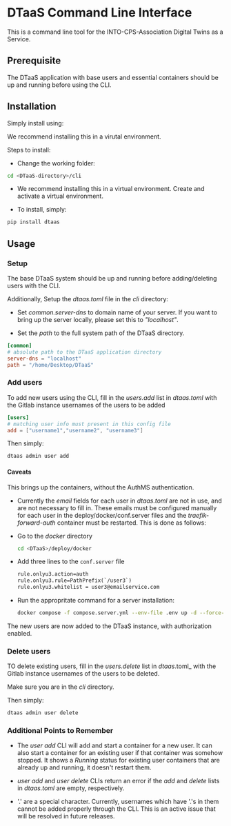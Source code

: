 # DTaaS Command Line Interface

This is a command line tool for the
INTO-CPS-Association Digital Twins as a Service.

## Prerequisite

The DTaaS application with base users and essential
containers should be up and running before using the CLI.

## Installation

Simply install using:

We recommend installing this in a virutal environment.

Steps to install:

- Change the working folder:

```bash
cd <DTaaS-directory>/cli
```

- We recommend installing this in a virtual environment.
  Create and activate a virtual environment.

- To install, simply:

```bash
pip install dtaas
```

## Usage

### Setup

The base DTaaS system should be up and
running before adding/deleting users with the CLI.

Additionally,
Setup the _dtaas.toml_ file in the _cli_ directory:

- Set _common.server-dns_ to domain name of your server.
  If you want to bring up the server locally,
  please set this to _"localhost"_.

- Set the _path_ to the full system path
  of the DTaaS directory.

```toml
[common]
# absolute path to the DTaaS application directory
server-dns = "localhost"
path = "/home/Desktop/DTaaS"
```

### Add users

To add new users using the CLI, fill in the
_users.add_ list in
_dtaas.toml_ with the Gitlab instance
usernames of the users to be added

```toml
[users]
# matching user info must present in this config file
add = ["username1","username2", "username3"]
```

Then simply:

```bash
dtaas admin user add
```

#### Caveats

This brings up the containers, without the AuthMS authentication.

- Currently the _email_ fields for each user in
  _dtaas.toml_ are not in use, and are not necessary
  to fill in. These emails must be configured manually
  for each user in the
  deploy/docker/conf.server files and the _traefik-forward-auth_
  container must be restarted. This is done as follows:

- Go to the _docker_ directory

  ```bash
  cd <DTaaS>/deploy/docker
  ```
- Add three lines to the `conf.server` file
  ```txt
  rule.onlyu3.action=auth
  rule.onlyu3.rule=PathPrefix(`/user3`)
  rule.onlyu3.whitelist = user3@emailservice.com
  ```

- Run the appropritate command for a server installation:
  ```bash
  docker compose -f compose.server.yml --env-file .env up -d --force-recreate traefik-forward-auth
  ```

The new users are now added to the DTaaS
instance, with authorization enabled.

### Delete users

TO delete existing users, fill in the _users.delete_ list in
_dtaas_.toml_ with the Gitlab instance
usernames of the users to be deleted.

Make sure you are in the _cli_ directory.

Then simply:

```bash
dtaas admin user delete
```

### Additional Points to Remember

- The _user add_ CLI will add and start a
  container for a new user.
  It can also start a container for an existing
  user if that container was somehow stopped.
  It shows a _Running_ status for existing user
  containers that are already up and running,
  it doesn't restart them.

- _user add_ and _user delete_ CLIs return an
  error if the _add_ and _delete_ lists in
  _dtaas.toml_ are empty, respectively.

- '.' are a special character. Currently, usernames which have
  '.'s in them cannot be added properly through the CLI.
  This is an active issue that will be resolved in future releases.
